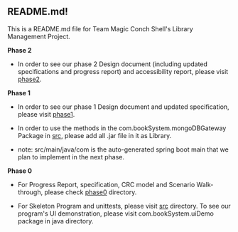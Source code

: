 ## README.md!

This is a README.md file for Team Magic Conch Shell's Library Management Project.

**Phase 2**

- In order to see our phase 2 Design document (including updated specifications and progress report) and accessibility 
report, please visit [phase2](phase2).



**Phase 1**

- In order to see our phase 1 Design document and updated specification, please visit [phase1](phase1).


- In order to use the methods in the com.bookSystem.mongoDBGateway Package in [src](src), please add all .jar file in it as Library.


- note: src/main/java/com is the auto-generated spring boot main that we plan to implement in the next phase.



**Phase 0**

- For Progress Report, specification, CRC model and Scenario Walk-through, please check [phase0](phase0) directory.


- For Skeleton Program and unittests, please visit [src](src) directory. To see our program's UI demonstration, please visit com.bookSystem.uiDemo 
package in java directory.


